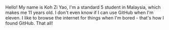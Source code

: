 Hello! My name is Koh Zi Yao, I'm a standard 5 student in Malaysia, which makes me 11 years old. I don't even know if I can use GitHub when I'm eleven. I like to browse the internet for things when I'm bored - that's how I found GitHub. That all!
